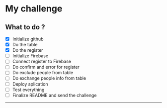 # My challenge

## What to do ?

- [x] Initialize github
- [x] Do the table
- [x] Do the register  
- [ ] Initialize Firebase
- [ ] Connect register to Firebase
- [ ] Do confirm and error for register
- [ ] Do exclude people from table
- [ ] Do exchange people info from table
- [ ] Deploy aplication
- [ ] Test everything
- [ ] Finalize README and send the challenge

---